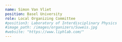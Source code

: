 ```yaml
---
name: Simon Van Vliet
position: Basel University
role: Local Organizing Committee
#position3: Laboratory of Interdisciplinary Physics
#image_path: /images/organizers/Suweis.jpg
#website: "https://www.liphlab.com/"
---
```

